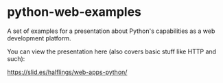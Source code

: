 python-web-examples
===================

A set of examples for a presentation about Python's capabilities as a web development platform.

You can view the presentation here (also covers basic stuff like HTTP and such):

https://slid.es/halflings/web-apps-python/
